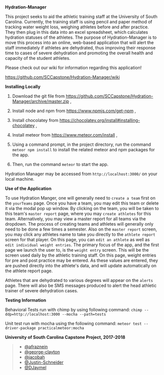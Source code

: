 **Hydration-Manager**

This project seeks to aid the athletic training staff at the University of South Carolina.
Currently, the training staff is using pencil and paper method of tracking water weight loss, weighing athletes before and after practice.
They then plug in this data into an excel spreadsheet, which calculates hydration statuses of the athletes.
The purpose of Hydration-Manager is to move this process into an online, web-based application that will alert the staff immediately if athletes are dehydrated,
thus improving their response time to cases of severe dehydration and promoting the overall health and capacity of the student athletes.

Please check out our wiki for information regarding this application!

https://github.com/SCCapstone/Hydration-Manager/wiki

**Installing Locally**

1. Download the git file from https://github.com/SCCapstone/Hydration-Manager/archive/master.zip ,
2. Install node and npm from https://www.npmjs.com/get-npm ,
3. Install chocolatey from https://chocolatey.org/install#installing-chocolatey ,
4. Install meteor from https://www.meteor.com/install ,

5. Using a command prompt, in the project directory, run the command `meteor npm install` to install the related meteor and npm packages for the app.
6. Then, run the command `meteor` to start the app.

Hydration Manager may be accessed from `http://localhost:3000/` on your local machine.

**Use of the Application**

To use Hydration Manger, one will generally need to `create a team` first on the `yourTeams` page.
Once you have a team, you may edit this team or delete it via the modal pop up window. 
By clicking on the team, you will be taken to this team's `master report` page, 
where you may `create athletes` for this team. Alternatively, you may view a master report for all teams via the dropdown.
The process of creating teams and athletes will generally only need to be done a few times a semester.
Also on the `master report` screen, 
you may click any athletes name to take you directly to the `athlete report` screen for that player. On this page, you can `edit an athlete` as well as `edit individual weight entries`.
The primary focus of the app, and the first page we launch the user to, is the `weight entry` screen. This will be the screen used daily by the athletic training staff.
On this page, weight entries for pre and post practice may be entered. As these values are entered, they are pushed directly into the athlete's data, and will update automatically on the athlete report page.

Athletes that are dehydrated to various degrees will appear on the `alerts` page. There will also be SMS messages produced to alert the head athletic trainer of severe dehydration cases.




**Testing Information**

Behavioral Tests run with chimp by using following command:
`chimp --ddp=http://localhost:3000 --mocha --path=tests`

Unit test run with mocha using the following command:
`meteor test --driver-package practicalmeteor:mocha`

**University of South Carolina Capstone Project, 2017-2018**
> * [@afraznein](https://github.com/afraznein)
> * [@george-clayton](https://github.com/george-clayton)
> * [@jacobah](https://github.com/jacobah)
> * [@Justin-Schneider](https://github.com/Justin-Schneider)
> * [@DJaymel](https://github.com/DJaymel)
